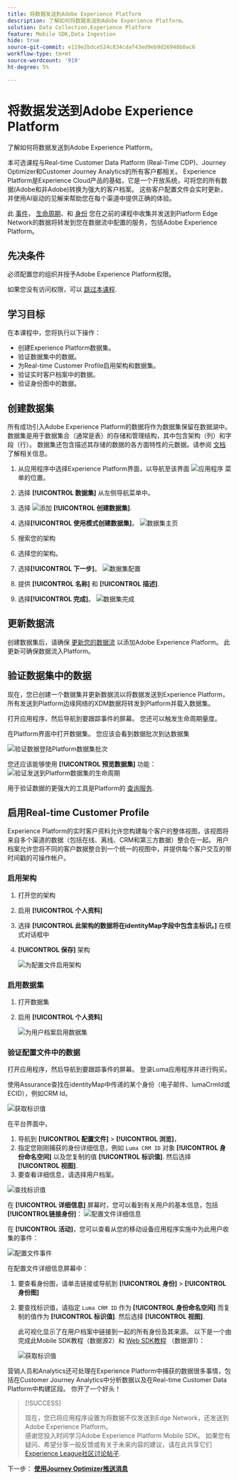 ```yaml
---
title: 将数据发送到Adobe Experience Platform
description: 了解如何将数据发送到Adobe Experience Platform。
solution: Data Collection,Experience Platform
feature: Mobile SDK,Data Ingestion
hide: true
source-git-commit: e119e2bdce524c834cdaf43ed9eb9d26948b0ac6
workflow-type: tm+mt
source-wordcount: '919'
ht-degree: 5%

---
```


# 将数据发送到Adobe Experience Platform

了解如何将数据发送到Adobe Experience Platform。

本可选课程与Real-time Customer Data Platform (Real-Time CDP)、Journey Optimizer和Customer Journey Analytics的所有客户都相关。 Experience Platform是Experience Cloud产品的基础，它是一个开放系统，可将您的所有数据(Adobe和非Adobe)转换为强大的客户档案。 这些客户配置文件会实时更新，并使用AI驱动的见解来帮助您在每个渠道中提供正确的体验。

此 [事件](events.md)， [生命周期](lifecycle-data.md)、和 [身份](identity.md) 您在之前的课程中收集并发送到Platform Edge Network的数据将转发到您在数据流中配置的服务，包括Adobe Experience Platform。


## 先决条件

必须配置您的组织并授予Adobe Experience Platform权限。

如果您没有访问权限，可以 [跳过本课程](install-sdks.md).

## 学习目标

在本课程中，您将执行以下操作：

* 创建Experience Platform数据集。
* 验证数据集中的数据。
* 为Real-time Customer Profile启用架构和数据集。
* 验证实时客户档案中的数据。
* 验证身份图中的数据。


## 创建数据集

所有成功引入Adobe Experience Platform的数据将作为数据集保留在数据湖中。 数据集是用于数据集合（通常是表）的存储和管理结构，其中包含架构（列）和字段（行）。 数据集还包含描述其存储的数据的各方面特性的元数据。请参阅 [文档](https://experienceleague.adobe.com/docs/experience-platform/catalog/datasets/overview.html?lang=zh-Hans) 了解相关信息。

1. 从应用程序中选择Experience Platform界面，以导航至该界面 ![应用程序](https://spectrum.adobe.com/static/icons/workflow_18/Smock_Apps_18_N.svg) 菜单的位置。


1. 选择 **[!UICONTROL 数据集]** 从左侧导航菜单中。

1. 选择 ![添加](https://spectrum.adobe.com/static/icons/workflow_18/Smock_AddCircle_18_N.svg) **[!UICONTROL 创建数据集]**.

1. 选择&#x200B;**[!UICONTROL 使用模式创建数据集]**。
   ![数据集主页](assets/dataset-create.png)

1. 搜索您的架构

1. 选择您的架构。

1. 选择&#x200B;**[!UICONTROL 下一步]**。
   ![数据集配置](assets/dataset-configure.png)

1. 提供 **[!UICONTROL 名称]** 和 **[!UICONTROL 描述]**.

1. 选择&#x200B;**[!UICONTROL 完成]**。
   ![数据集完成](assets/dataset-finish.png)

## 更新数据流

创建数据集后，请确保 [更新您的数据流](create-datastream.md) 以添加Adobe Experience Platform。 此更新可确保数据流入Platform。

## 验证数据集中的数据

现在，您已创建一个数据集并更新数据流以将数据发送到Experience Platform，所有发送到Platform边缘网络的XDM数据将转发到Platform并载入数据集。

打开应用程序，然后导航到要跟踪事件的屏幕。 您还可以触发生命周期量度。

在Platform界面中打开数据集。 您应该会看到数据批次到达数据集

![验证数据登陆Platform数据集批次](assets/platform-dataset-batches.png)

您还应该能够使用 **[!UICONTROL 预览数据集]** 功能：
![验证发送到Platform数据集的生命周期](assets/lifecycle-platform-dataset.png)

用于验证数据的更强大的工具是Platform的 [查询服务](https://experienceleague.adobe.com/docs/platform-learn/tutorials/queries/explore-data.html?lang=zh-CN).

## 启用Real-time Customer Profile

Experience Platform的实时客户资料允许您构建每个客户的整体视图，该视图将来自多个渠道的数据（包括在线、离线、CRM和第三方数据）整合在一起。 用户档案允许您将不同的客户数据整合到一个统一的视图中，并提供每个客户交互的带时间戳的可操作帐户。

### 启用架构

1. 打开您的架构
1. 启用 **[!UICONTROL 个人资料]**
1. 选择 **[!UICONTROL 此架构的数据将在identityMap字段中包含主标识。]** 在模式对话框中
1. **[!UICONTROL 保存]** 架构

   ![为配置文件启用架构](assets/platform-profile-schema.png)

### 启用数据集

1. 打开数据集
1. 启用 **[!UICONTROL 个人资料]**

   ![为用户档案启用数据集](assets/platform-profile-dataset.png)

### 验证配置文件中的数据

打开应用程序，然后导航到要跟踪事件的屏幕。 登录Luma应用程序并进行购买。

使用Assurance查找在identityMap中传递的某个身份（电子邮件、lumaCrmId或ECID），例如CRM Id。

![获取标识值](assets/platform-identity.png)

在平台界面中，

1. 导航到 **[!UICONTROL 配置文件]** > **[!UICONTROL 浏览]**，
1. 指定您刚刚捕获的身份详细信息，例如 `Luma CRM ID` 对象 **[!UICONTROL 身份命名空间]** 以及您复制的值 **[!UICONTROL 标识值]**. 然后选择 **[!UICONTROL 视图]**.
1. 要查看详细信息，请选择用户档案。

![查找标识值](assets/platform-profile-lookup.png)

在 **[!UICONTROL 详细信息]** 屏幕时，您可以看到有关用户的基本信息，包括 **[!UICONTROL **&#x200B;链接身份&#x200B;**]**：
![配置文件详细信息](assets/platform-profile-details.png)

在 **[!UICONTROL 活动]**，您可以查看从您的移动设备应用程序实施中为此用户收集的事件：

![配置文件事件](assets/platform-profile-events.png)


在配置文件详细信息屏幕中：

1. 要查看身份图，请单击链接或导航到 **[!UICONTROL 身份]** > **[!UICONTROL 身份图]**
1. 要查找标识值，请指定 `Luma CRM ID` 作为 **[!UICONTROL 身份命名空间]** 而复制的值作为 **[!UICONTROL 标识值]**. 然后选择 **[!UICONTROL 视图]**.

   此可视化显示了在用户档案中链接到一起的所有身份及其来源。 以下是一个由完成此Mobile SDK教程（数据源2）和 [Web SDK教程](https://experienceleague.adobe.com/docs/platform-learn/implement-web-sdk/overview.html?lang=zh-Hans) （数据源1）：

   ![获取标识值](assets/platform-profile-identitygraph.png)

营销人员和Analytics还可处理在Experience Platform中捕获的数据很多事情，包括在Customer Journey Analytics中分析数据以及在Real-time Customer Data Platform中构建区段。 你开了一个好头！


>[!SUCCESS]
>
>现在，您已将应用程序设置为将数据不仅发送到Edge Network，还发送到Adobe Experience Platform。<br>感谢您投入时间学习Adobe Experience Platform Mobile SDK。 如果您有疑问、希望分享一般反馈或有关于未来内容的建议，请在此共享它们 [Experience League社区讨论帖子](https://experienceleaguecommunities.adobe.com/t5/adobe-experience-platform-launch/tutorial-discussion-implement-adobe-experience-cloud-in-mobile/td-p/443796).

下一步： **[使用Journey Optimizer推送消息](journey-optimizer-push.md)**
